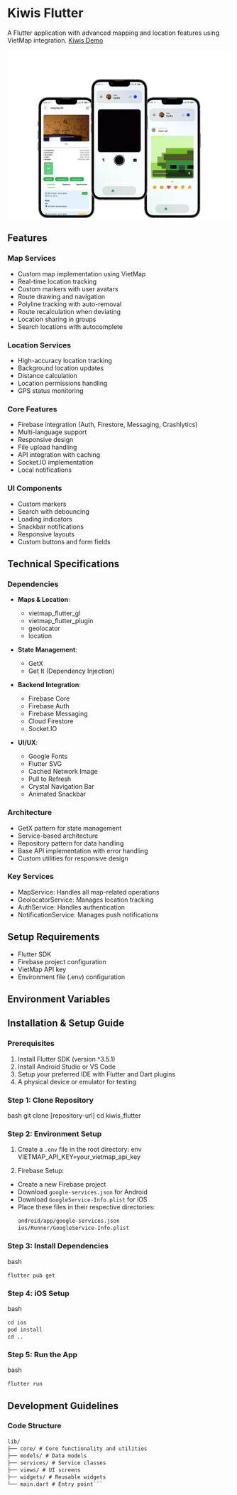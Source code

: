 # Kiwis Flutter

A Flutter application with advanced mapping and location features using VietMap integration.
[Kiwis Demo](https://drive.google.com/file/d/1Yz9dKokiMr3sxB0LPazyc3M6ms6RZXtX/view?usp=sharing)

![Giao diện ứng dụng](./photos/project1.png)
## Features

### Map Services
- Custom map implementation using VietMap
- Real-time location tracking
- Custom markers with user avatars
- Route drawing and navigation
- Polyline tracking with auto-removal
- Route recalculation when deviating
- Location sharing in groups
- Search locations with autocomplete

### Location Services
- High-accuracy location tracking
- Background location updates
- Distance calculation
- Location permissions handling
- GPS status monitoring

### Core Features
- Firebase integration (Auth, Firestore, Messaging, Crashlytics)
- Multi-language support
- Responsive design
- File upload handling
- API integration with caching
- Socket.IO implementation
- Local notifications

### UI Components
- Custom markers
- Search with debouncing
- Loading indicators
- Snackbar notifications
- Responsive layouts
- Custom buttons and form fields

## Technical Specifications

### Dependencies
- **Maps & Location**: 
  - vietmap_flutter_gl
  - vietmap_flutter_plugin
  - geolocator
  - location

- **State Management**:
  - GetX
  - Get It (Dependency Injection)

- **Backend Integration**:
  - Firebase Core
  - Firebase Auth
  - Firebase Messaging
  - Cloud Firestore
  - Socket.IO

- **UI/UX**:
  - Google Fonts
  - Flutter SVG
  - Cached Network Image
  - Pull to Refresh
  - Crystal Navigation Bar
  - Animated Snackbar

### Architecture
- GetX pattern for state management
- Service-based architecture
- Repository pattern for data handling
- Base API implementation with error handling
- Custom utilities for responsive design

### Key Services
- MapService: Handles all map-related operations
- GeolocatorService: Manages location tracking
- AuthService: Handles authentication
- NotificationService: Manages push notifications

## Setup Requirements
- Flutter SDK
- Firebase project configuration
- VietMap API key
- Environment file (.env) configuration

## Environment Variables 

## Installation & Setup Guide

### Prerequisites
1. Install Flutter SDK (version ^3.5.1)
2. Install Android Studio or VS Code
3. Setup your preferred IDE with Flutter and Dart plugins
4. A physical device or emulator for testing

### Step 1: Clone Repository
bash
git clone [repository-url]
cd kiwis_flutter

### Step 2: Environment Setup
1. Create a `.env` file in the root directory:
env
VIETMAP_API_KEY=your_vietmap_api_key


2. Firebase Setup:
- Create a new Firebase project
- Download `google-services.json` for Android
- Download `GoogleService-Info.plist` for iOS
- Place these files in their respective directories:
  ```
  android/app/google-services.json
  ios/Runner/GoogleService-Info.plist
  ```

### Step 3: Install Dependencies
bash
```
flutter pub get
```

### Step 4: iOS Setup
bash
```
cd ios
pod install
cd ..
```

### Step 5: Run the App
bash
```
flutter run
```

## Development Guidelines

### Code Structure
```
lib/
├── core/ # Core functionality and utilities
├── models/ # Data models
├── services/ # Service classes
├── views/ # UI screens
├── widgets/ # Reusable widgets
└── main.dart # Entry point```
